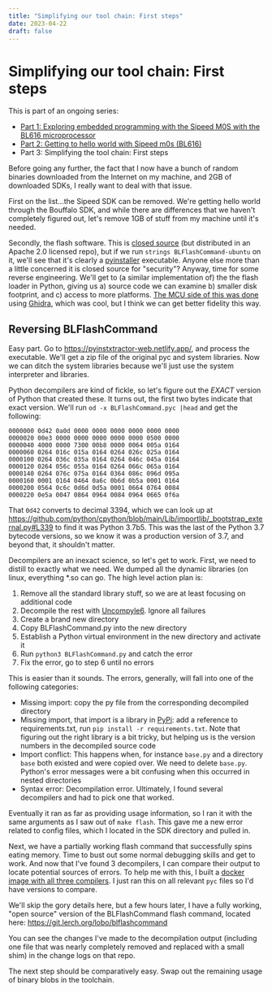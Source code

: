 ```yaml
---
title: "Simplifying our tool chain: First steps"
date: 2023-04-22
draft: false
---
```


Simplifying our tool chain: First steps
=======================================

This is part of an ongoing series:

* [Part 1: Exploring embedded programming with the Sipeed M0S with the BL616 microprocessor](/exploring-embedded-programming-with-sipeed-m0s-bl616/)
* [Part 2: Getting to hello world with Sipeed m0s (BL616)](/getting-to-hello-world-with-sipeed-m0s-bl616/)
* Part 3: Simplifying the tool chain: First steps

Before going any further, the fact that I now have a bunch of random binaries
downloaded from the Internet on my machine, and 2GB of downloaded SDKs, I really
want to deal with that issue.

First on the list...the Sipeed SDK can be removed. We're getting hello world
through the Bouffalo SDK, and while there are differences that we haven't completely
figured out, let's remove 1GB of stuff from my machine until it's needed.

Secondly, the flash software. This is [closed source](https://github.com/bouffalolab/bouffalo_sdk/issues/93)
(but distributed in an Apache 2.0 licensed repo), but if we run `strings BLFlashCommand-ubuntu`
on it, we'll see that it's clearly a [pyinstaller](https://pyinstaller.org) executable. Anyone else
more than a little concerned it is closed source for "security"? Anyway, time for
some reverse engineering. We'll get to (a similar implementation of) the
the flash loader in Python, giving us a) source code we can examine b) smaller
disk footprint, and c) access to more platforms. [The MCU side of this was done](https://lupyuen.github.io/articles/loader)
using [Ghidra](https://ghidra-sre.org/), which was cool, but I think we can
get better fidelity this way.

Reversing BLFlashCommand
------------------------

Easy part. Go to https://pyinstxtractor-web.netlify.app/, and process the
executable. We'll get a zip file of the original pyc and system libraries.
Now we can ditch the system libraries because we'll just use the system
interpreter and libraries.

Python decompilers are kind of fickle, so let's figure out the *EXACT* version
of Python that created these. It turns out, the first two bytes indicate that
exact version. We'll run `od -x BLFlashCommand.pyc |head` and get the following:

```
0000000 0d42 0a0d 0000 0000 0000 0000 0000 0000
0000020 00e3 0000 0000 0000 0000 0000 0500 0000
0000040 4000 0000 7300 00b8 0000 0064 005a 0164
0000060 0264 016c 015a 0164 0264 026c 025a 0164
0000100 0264 036c 035a 0164 0264 046c 045a 0164
0000120 0264 056c 055a 0164 0264 066c 065a 0164
0000140 0264 076c 075a 0164 0364 086c 096d 095a
0000160 0001 0164 0464 0a6c 0b6d 0b5a 0001 0164
0000200 0564 0c6c 0d6d 0d5a 0001 0664 0764 0084
0000220 0e5a 0047 0864 0964 0084 0964 0665 0f6a
```

That `0d42` converts to decimal 3394, which we can look up at https://github.com/python/cpython/blob/main/Lib/importlib/_bootstrap_external.py#L339
to find it was Python 3.7b5. This was the last of the Python 3.7 bytecode versions,
so we know it was a production version of 3.7, and beyond that, it shouldn't matter.

Decompilers are an inexact science, so let's get to work. First, we need to
distill to exactly what we need. We dumped all the dynamic libraries (on linux,
everything *.so can go. The high level action plan is:

1. Remove all the standard library stuff, so we are at least focusing on additional code
2. Decompile the rest with [Uncompyle6](https://pypi.org/project/uncompyle6/). Ignore all failures
3. Create a brand new directory
4. Copy BLFlashCommand.py into the new directory
5. Establish a Python virtual environment in the new directory and activate it
6. Run `python3 BLFlashCommand.py` and catch the error
7. Fix the error, go to step 6 until no errors

This is easier than it sounds. The errors, generally, will fall into one of the
following categories:

* Missing import: copy the py file from the corresponding decompiled directory
* Missing import, that import is a library in [PyPi](https://pypi.org): add a reference to
  requirements.txt, run `pip install -r requirements.txt`. Note that figuring
  out the right library is a bit tricky, but helping us is the version numbers
  in the decompiled source code
* Import conflict: This happens when, for instance `base.py` and a directory `base`
  both existed and were copied over. We need to delete `base.py`. Python's error
  messages were a bit confusing when this occurred in nested directories
* Syntax error: Decompilation error. Ultimately, I found several decompilers
  and had to pick one that worked.

Eventually it ran as far as providing usage information, so I ran it with the
same arguments as I saw out of `make flash`. This gave me a new error related
to config files, which I located in the SDK directory and pulled in.

Next, we have a partially working flash command that successfully spins eating
memory. Time to bust out some normal debugging skills and get to work. And now
that I've found 3 decompilers, I can compare their output to locate potential
sources of errors. To help me with this, I built a [docker image with all three
compilers](https://github.com/elerch/python37-decompilers). I just ran this on
all relevant `pyc` files so I'd have versions to compare.

We'll skip the gory details here, but a few hours later, I have a fully working,
"open source" version of the BLFlashCommand flash command, located here:
https://git.lerch.org/lobo/blflashcommand

You can see the changes I've made to the decompilation output (including one
file that was nearly completely removed and replaced with a small shim) in the
change logs on that repo.

The next step should be comparatively easy. Swap out the remaining usage of
binary blobs in the toolchain.
